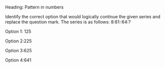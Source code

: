 Heading: Pattern in numbers

Identify the correct option that would logically continue the given series and replace the question mark. The series is as follows: 8:81::64:?

Option 1: 125

Option 2:225

Option 3:625

Option 4:641